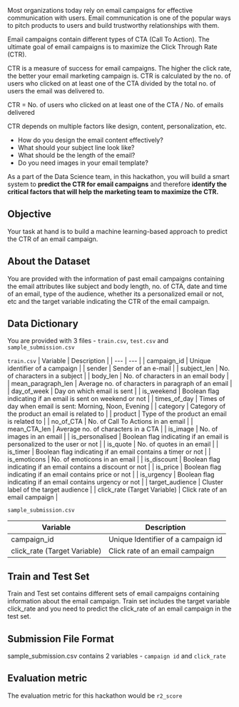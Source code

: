 Most organizations today rely on email campaigns for effective communication with users. Email communication is one of the popular ways to pitch products to users and build trustworthy relationships with them.


Email campaigns contain different types of CTA (Call To Action). The ultimate goal of email campaigns is to maximize the Click Through Rate (CTR).


CTR is a measure of success for email campaigns. The higher the click rate, the better your email marketing campaign is. CTR is calculated by the no. of users who clicked on at least one of the CTA divided by the total no. of users the email was delivered to.


CTR =   No. of users who clicked on at least one of the CTA / No. of emails delivered


CTR depends on multiple factors like design, content, personalization, etc. 


* How do you design the email content effectively?
* What should your subject line look like?
* What should be the length of the email?
* Do you need images in your email template?

As a part of the Data Science team, in this hackathon, you will build a smart system to **predict the CTR for email campaigns** and therefore **identify the critical factors that will help the marketing team to maximize the CTR.**



## Objective

Your task at hand is to build a machine learning-based approach to predict the CTR of an email campaign.


## About the Dataset

You are provided with the information of past email campaigns containing the email attributes like subject and body length, no. of CTA, date and time of an email, type of the audience, whether its a personalized email or not, etc and the target variable indicating the CTR of the email campaign.


## Data Dictionary


You are provided with 3 files - `train.csv`, `test.csv` and `sample_submission.csv`

`train.csv`
| Variable | Description |
| --- | --- |
| campaign_id | Unique identifier of a campaign |
| sender | Sender of an e-mail |
| subject_len | No. of characters in a subject |
| body_len | No. of characters in an email body |
| mean_paragraph_len | Average no. of characters in paragraph of an email |
| day_of_week | Day on which email is sent |
| is_weekend | Boolean flag indicating if an email is sent on weekend or not |
| times_of_day | Times of day when email is sent: Morning, Noon, Evening |
| category | Category of the product an email is related to |
| product | Type of the product an email is related to |
| no_of_CTA | No. of Call To Actions in an email |
| mean_CTA_len | Average no. of characters in a CTA |
| is_image | No. of images in an email |
| is_personalised | Boolean flag indicating if an email is personalized to the user or not |
| is_quote | No. of quotes in an email |
| is_timer | Boolean flag indicating if an email contains a timer or not |
| is_emoticons | No. of emoticons in an email |
| is_discount | Boolean flag indicating if an email contains a discount or not |
| is_price | Boolean flag indicating if an email contains price or not |
| is_urgency | Boolean flag indicating if an email contains urgency or not |
| target_audience | Cluster label of the target audience |
| click_rate (Target Variable) | Click rate of an email campaign |


`sample_submission.csv`

| Variable | Description |
| --- | --- |
| campaign_id | Unique Identifier of a campaign id |
| click_rate (Target Variable) | Click rate of an email campaign |


## Train and Test Set


Train and Test set contains different sets of email campaigns containing information about the email campaign. Train set includes the target variable click_rate and you need to predict the click_rate of an email campaign in the test set.


## Submission File Format


sample_submission.csv contains 2 variables - `campaign id` and `click_rate`


## Evaluation metric

The evaluation metric for this hackathon would be `r2_score`
